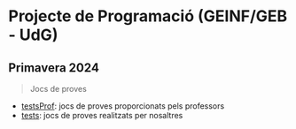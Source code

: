 # Projecte de Programació (GEINF/GEB - UdG)

## Primavera 2024

> Jocs de proves

- [testsProf](testsProf): jocs de proves proporcionats pels professors
- [tests](tests): jocs de proves realitzats per nosaltres
